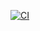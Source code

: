 [![CI](https://github.com/allanrodriguesmachado/hey_teacher/actions/workflows/laravel.yml/badge.svg)](https://github.com/allanrodriguesmachado/hey_teacher/actions/workflows/laravel.yml)
